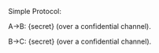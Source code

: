 Simple Protocol:

A->B: {secret} (over a confidential channel).

B->C: {secret} (over a confidential channel).
